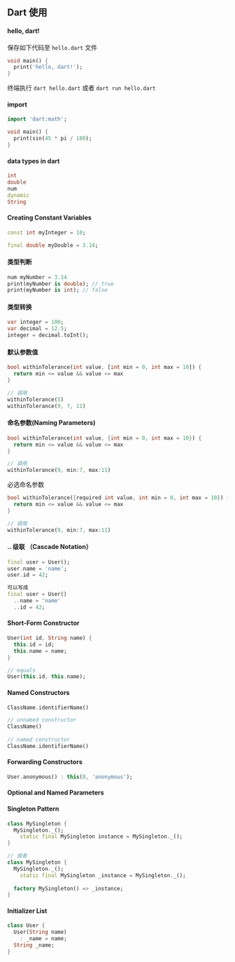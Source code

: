 ## Dart 使用



#### hello, dart!

保存如下代码至 `hello.dart` 文件

```dart
void main() {
  print('hello, dart!');
}
```

终端执行 `dart hello.dart`  或者 `dart run hello.dart`

#### import 

```dart
import 'dart:math';

void main() {
  print(sin(45 * pi / 180);
}
```

#### data types in dart

```dart
int
double 
num 
dynamic
String  
```

#### Creating Constant Variables

```dart
const int myInteger = 10;

final double myDouble = 3.14;
```

#### 类型判断

```dart
num myNumber = 3.14 
print(myNumber is double); // true
print(myNumber is int); // false
```

#### 类型转换

```dart
var integer = 100;
var decimal = 12.5;
integer = decimal.toInt();
```

#### 默认参数值

```dart
bool withinTolerance(int value, [int min = 0, int max = 10]) {
  return min <= value && value <= max
}

// 调用
withinTolerance(5)
withinTolerance(9, 7, 11)  
```

#### 命名参数(Naming Parameters) 

```dart
bool withinTolerance(int value, {int min = 0, int max = 10}) {
  return min <= value && value <= max
}

// 调用
withinTolerance(9, min:7, max:11)  
```

必选命名参数

```dart
bool withinTolerance({required int value, int min = 0, int max = 10}) {
  return min <= value && value <= max
}

// 调用
withinTolerance(9, min:7, max:11)  
```

####  .. 级联 （Cascade Notation）

```dart
final user = User();
user.name = 'name';
user.id = 42;

可以写成
final user = User() 
  ..name = 'name'
  ..id = 42;
```

#### Short‐Form Constructor

```dart
User(int id, String name) {
  this.id = id;
  this.name = name;
}

// equals 
User(this.id, this.name);
```

#### Named Constructors

```dart
ClassName.identifierName()

// unnamed constructor
ClassName()
  
// named constructor
ClassName.identifierName()  
```

#### Forwarding Constructors

```dart
User.anonymous() : this(0, 'anonymous');
```

#### Optional and Named Parameters

#### Singleton Pattern

```dart
class MySingleton { 
  MySingleton._();
	static final MySingleton instance = MySingleton._();
}

// 或者
class MySingleton { 
  MySingleton._();
	static final MySingleton _instance = MySingleton._();
  
  factory MySingleton() => _instance;
}  
```

####  Initializer List

```dart
class User {
  User(String name) 
    : _name = name;
  String _name;
}
```

